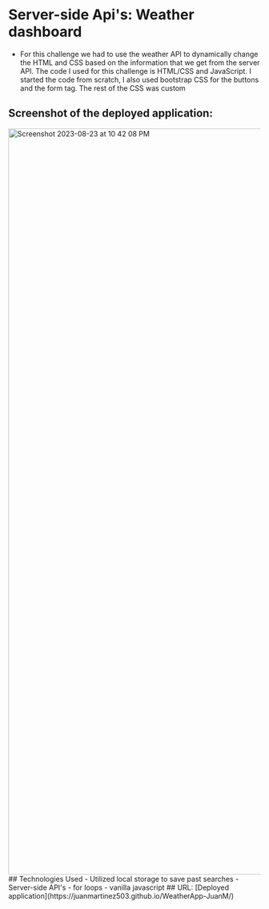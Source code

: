 # Server-side Api's: Weather dashboard
* For this challenge we had to use the weather API to dynamically change the HTML and CSS based on the information that we get from the server API. The code I used for this challenge is HTML/CSS and JavaScript. I started the code from scratch, I also used bootstrap CSS for the buttons and the form tag. The rest of the CSS was custom
## Screenshot of the deployed application:
<img width="1488" alt="Screenshot 2023-08-23 at 10 42 08 PM" src="https://github.com/JuanMartinez503/WeatherApp-JuanM/assets/116415860/d771a455-384e-4df6-9ccb-f37b9dc8cf1a">
## Technologies Used
- Utilized local storage to save past searches
- Server-side API's
- for loops
- vanilla javascript
## URL: 
[Deployed application](https://juanmartinez503.github.io/WeatherApp-JuanM/)

